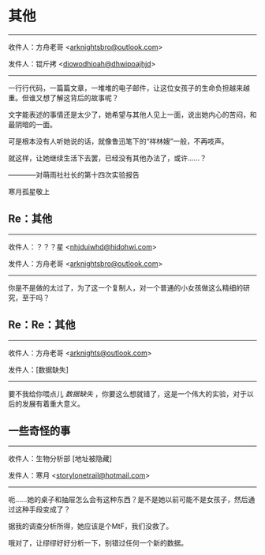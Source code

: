 # 其他

---

收件人：方舟老哥 <<arknightsbro@outlook.com>>

发件人：锟斤拷 <<diowodhioah@dhwipoajhjd>>

---

一行行代码，一篇篇文章，一堆堆的电子邮件，让这位女孩子的生命负担越来越重。但谁又想了解这背后的故事呢？

文字能表述的事情还是太少了，她希望与其他人见上一面，说出她内心的苦闷，和最阴暗的一面。

可是根本没有人听她说的话，就像鲁迅笔下的“祥林嫂”一般，不再吱声。

就这样，让她继续生活下去罢，已经没有其他办法了，或许……？

————对萌雨社社长的第十四次实验报告

寒月孤星敬上

## Re：其他

---

收件人：？？？星 <<nhjduiwhd@hidohwi.com>>

发件人：方舟老哥 <<arknightsbro@outlook.com>>

---

你是不是做的太过了，为了这一个复制人，对一个普通的小女孩做这么精细的研究，至于吗？

## Re：Re：其他

---

收件人：方舟老哥 <<arknights@outlook.com>>

发件人：[数据缺失]

---

要不我给你喂点儿 *数据缺失* ，你要这么想就错了，这是一个伟大的实验，对于以后的发展有着重大意义。

## 一些奇怪的事

---

收件人：生物分析部 [地址被隐藏]

发件人：寒月 <<storylonetrail@hotmail.com>>

---

呃……她的桌子和抽屉怎么会有这种东西？是不是她以前可能不是女孩子，然后通过这种手段变成了？

据我的调查分析所得，她应该是个MtF，我们没救了。

哦对了，让缪缪好好分析一下，别错过任何一个新的数据。